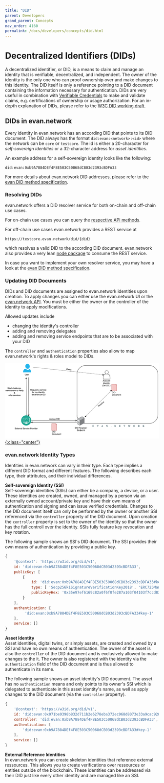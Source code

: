 ```yaml
---
title: "DID"
parent: Developers
grand_parent: Concepts
nav_order: 4160
permalink: /docs/developers/concepts/did.html
---
```


# Decentralized Identifiers (DIDs)
A decentralized identifier, or DID, is a means to claim and manage an identity that is verifiable, decentralized, and independent.
The owner of the identity is the only one who can proof ownership over and make changes to this identity.
The DID itself is only a reference pointing to a DID document containing the information necessary for authentication.
DIDs are very useful in combination with [Verifiable Credentials](https://www.w3.org/TR/vc-data-model/) to make and validate claims, e.g. certifications of ownership or usage authorization.
For an in-depth explanation of DIDs, please refer to the [W3C DID working draft](https://w3c.github.io/did-core).

## DIDs in evan.network

Every identity in evan.network has an according DID that points to its DID document. The DID always has the format `did:evan:<network>:<id>` where the network can be `core` or `testcore`. The id is either a 20-character for *self-sovereign identities* or a 32-character address for *asset identities*.

An example address for a self-sovereign identity looks like the following:
```
did:evan:0xb9A7884DEf4F8E503C50068dCB03d2393cBDFA33
```
For more details about evan.network DID addresses, please refer to the [evan DID method specification](https://github.com/evannetwork/concepts/blob/master/DID/did_method_spec_draft.md).

### Resolving DIDs
evan.network offers a DID resolver service for both on-chain and off-chain use cases.

For on-chain use cases you can query the [respective API methods](https://api-blockchain-core.readthedocs.io/en/latest/profile/did-resolver.html).

For off-chain use cases evan.network provides a REST service at
```
https://testcore.evan.network/did/{did}
```
which resolves a valid DID to the according DID document. evan.network also provides a very lean [node package](https://github.com/evannetwork/did-resolver) to consume the REST service.

In case you want to implement your own resolver service, you may have a look at the [evan DID method specification](https://github.com/evannetwork/concepts/blob/master/DID/did_method_spec_draft.md).

### Updating DID Documents
DIDs and DID documents are assigned to evan.network identities upon creation.
To apply changes you can either use the evan.network UI or the [evan.network API](https://github.com/evannetwork/api-blockchain-core).
You must be either the owner or the controller of the identity to apply modifications.

Allowed updates include
- changing the identity's controller
- adding and removing delegates
- adding and removing service endpoints that are to be associated with your DID

The `controller` and `authentication` properties also allow to map evan.network's rights & roles model to DIDs.

[![did concept](/docs/4000_developers/4100_concepts/img/did_concept.png){:class="center"}](/docs/4000_developers/4100_concepts/img/did_concept.png)


### evan.network Identity Types
Identities in evan.network can vary in their type.
Each type implies a different DID format and different features.
The following describes each type, their attributes, and their individual differences.

**Self-sovereign Identity (SSI)**<br>
Self-sovereign identities (SSIs) can either be a company, a device, or a user. These identities are created, owned, and managed by a person via an externally owned account/private key and have their own means of authentication and signing and can issue verified credentials. Changes to the DID document itself can only be performed by the owner or another SSI referenced via the `controller` property of the DID document. Upon creation the `controller` property is set to the owner of the identity so that the owner has the full controll over the identity. SSIs fully feature key revocation and key rotation.

The following sample shows an SSI's DID document. The SSI provides their own means of authentication by providing a public key.
```js
{
    '@context': 'https://w3id.org/did/v1',
    id: 'did:evan:0xb9A7884DEf4F8E503C50068dCB03d2393cBDFA33',
    publicKey: [
        {
            id: 'did:evan:0xb9A7884DEf4F8E503C50068dCB03d2393cBDFA33#key-1',
            type: [ 'Secp256k1SignatureVerificationKey2018', 'ERC725ManagementKey' ],
            publicKeyHex: '0x35e97ef6169c82a0f6f0fe287a103f04103f7ccd83c8583af30ea9914d6e76a0'
        }
    ],
    authentication: [
         'did:evan:0xb9A7884DEf4F8E503C50068dCB03d2393cBDFA33#key-1'
    ],
    service: []
}
```

**Asset Identity**<br>
Asset identities, digital twins, or simply assets, are created and owned by a SSI and have no own means of authentication. The owner of the asset is also the `controller` of the DID document and is exclusively allowed to make changes to the it. The owner is also registered with the identity via the `authentication` field of the DID document and is thus allowed to authenticate in its name.

The following sample shows an asset identity's DID document. The asset has no `authentication` means and only points to its owner's SSI which is delegated to authenticate in this asset identity's name, as well as apply changes to the DID document (via the `controller` property).

```js
{
    '@context': 'https://w3id.org/did/v1',
    id: 'did:evan:0x071be9398b832d711b2e6278eba372ec968d8073e33a9cac9289c3ed06fc0701',
    controller: 'did:evan:0xb9A7884DEf4F8E503C50068dCB03d2393cBDFA33',
    authentication: [
        'did:evan:0xb9A7884DEf4F8E503C50068dCB03d2393cBDFA33#key-1'
    ],
    service: []
}
```

**External Reference Identities**<br>
In evan.network you can create skeleton identities that reference external ressources. This allows you to create verifications over ressources or entities outside of the blockchain. These identities can be addressed via their DID just like every other identity and are managed like an SSI.
